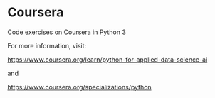 # Coursera
Code exercises on Coursera in Python 3

For more information, visit:

https://www.coursera.org/learn/python-for-applied-data-science-ai

and 

https://www.coursera.org/specializations/python
